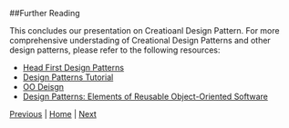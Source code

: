 ##Further Reading

This concludes our presentation on Creatioanl Design Pattern. For more comprehensive understading of Creational Design Patterns and other design patterns, please refer to the following resources:

* [Head First Design Patterns](http://www.amazon.com/Head-First-Design-Patterns-Freeman-ebook/dp/B00AA36RZY/ref=pd_sim_351_4?ie=UTF8&dpID=61APhXCksuL&dpSrc=sims&preST=_AC_UL160_SR138%2C160_&refRID=0SVRPZNQ2CCABCPXVJJ6)
* [Design Patterns Tutorial](https://sourcemaking.com/design_patterns)
* [OO Deisgn](http://www.oodesign.com/)
* [Design Patterns: Elements of Reusable Object-Oriented Software](http://www.amazon.com/Design-Patterns-Elements-Reusable-Object-Oriented-ebook/dp/B000SEIBB8)

[Previous](https://github.com/joed7/Creational-design-patterns/blob/master/source-code.md)  |  [Home](https://github.com/joed7/Creational-design-patterns/blob/master/home.md)  |  [Next](https://github.com/joed7/Creational-design-patterns/blob/master/references.md)
